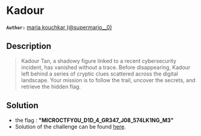# Kadour

**`Author:`** [maria kouchkar (@supermario__0)](https://github.com/supermariio)

## Description

> Kadour Tan, a shadowy figure linked to a recent cybersecurity incident, has vanished without a trace. Before disappearing, Kadour left behind a series of cryptic clues scattered across the digital landscape. 
> Your mission is to follow the trail, uncover the secrets, and retrieve the hidden flag.
   




## Solution           
- the flag : **"MICROCTFY0U_D1D_4_GR347_J08_574LK1NG_M3"**     
- Solution of the challenge can be found [here](solution/).

